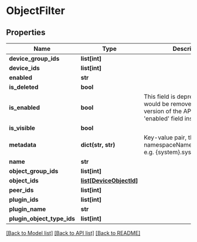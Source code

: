 # ObjectFilter

## Properties
Name | Type | Description | Notes
------------ | ------------- | ------------- | -------------
**device_group_ids** | **list[int]** |  | [optional] 
**device_ids** | **list[int]** |  | [optional] 
**enabled** | **str** |  | [optional] 
**is_deleted** | **bool** |  | [optional] 
**is_enabled** | **bool** | This field is deprecated and would be removed in a newer version of the API. Please use &#39;enabled&#39; field instead. | [optional] 
**is_visible** | **bool** |  | [optional] 
**metadata** | **dict(str, str)** | Key-value pair, the key is namespaceName.attributeName, e.g. {system}.sysName | [optional] 
**name** | **str** |  | [optional] 
**object_group_ids** | **list[int]** |  | [optional] 
**object_ids** | [**list[DeviceObjectId]**](DeviceObjectId.md) |  | [optional] 
**peer_ids** | **list[int]** |  | [optional] 
**plugin_ids** | **list[int]** |  | [optional] 
**plugin_name** | **str** |  | [optional] 
**plugin_object_type_ids** | **list[int]** |  | [optional] 

[[Back to Model list]](../README.md#documentation-for-models) [[Back to API list]](../README.md#documentation-for-api-endpoints) [[Back to README]](../README.md)


